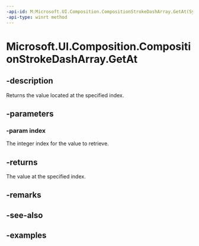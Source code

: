 ```yaml
---
-api-id: M:Microsoft.UI.Composition.CompositionStrokeDashArray.GetAt(System.UInt32)
-api-type: winrt method
---
```


<!-- Method syntax.
public float CompositionStrokeDashArray.GetAt(UInt32 index)
-->

# Microsoft.UI.Composition.CompositionStrokeDashArray.GetAt

## -description

Returns the value located at the specified index.

## -parameters
### -param index

The integer index for the value to retrieve.

## -returns

The value at the specified index.

## -remarks

## -see-also

## -examples

